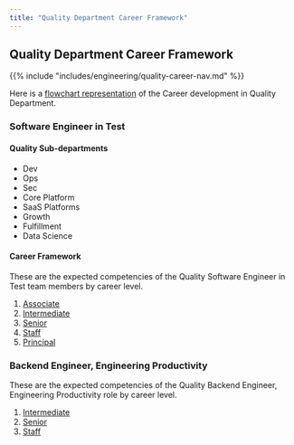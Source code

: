 ```yaml
---
title: "Quality Department Career Framework"
---
```


## Quality Department Career Framework

{{% include "includes/engineering/quality-career-nav.md" %}}

Here is a [flowchart representation](https://about.gitlab.com/handbook/engineering/careers/#quality-department) of the Career development in Quality Department.

### Software Engineer in Test

#### Quality Sub-departments

- Dev
- Ops
- Sec
- Core Platform
- SaaS Platforms
- Growth
- Fulfillment
- Data Science

#### Career Framework

These are the expected competencies of the Quality Software Engineer in Test team members by career level.

1. [Associate](/handbook/engineering/careers/matrix/quality/software-engineer-in-test/associate/)
1. [Intermediate](/handbook/engineering/careers/matrix/quality/software-engineer-in-test/intermediate/)
1. [Senior](/handbook/engineering/careers/matrix/quality/software-engineer-in-test/senior/)
1. [Staff](/handbook/engineering/careers/matrix/quality/software-engineer-in-test/staff/)
1. [Principal](/handbook/engineering/careers/matrix/quality/software-engineer-in-test/principal/)

### Backend Engineer, Engineering Productivity

These are the expected competencies of the Quality Backend Engineer, Engineering Productivity role by career level.

1. [Intermediate](/handbook/engineering/careers/matrix/quality/engineering-productivity/intermediate/)
1. [Senior](/handbook/engineering/careers/matrix/quality/engineering-productivity/senior/)
1. [Staff](/handbook/engineering/careers/matrix/quality/engineering-productivity/staff/)


